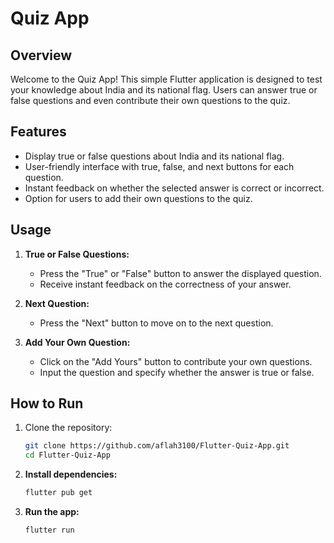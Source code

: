 # Quiz App

## Overview

Welcome to the Quiz App! This simple Flutter application is designed to test your knowledge about India and its national flag. Users can answer true or false questions and even contribute their own questions to the quiz.

## Features

- Display true or false questions about India and its national flag.
- User-friendly interface with true, false, and next buttons for each question.
- Instant feedback on whether the selected answer is correct or incorrect.
- Option for users to add their own questions to the quiz.

## Usage

1. **True or False Questions:**
   - Press the "True" or "False" button to answer the displayed question.
   - Receive instant feedback on the correctness of your answer.

2. **Next Question:**
   - Press the "Next" button to move on to the next question.

3. **Add Your Own Question:**
   - Click on the "Add Yours" button to contribute your own questions.
   - Input the question and specify whether the answer is true or false.

## How to Run

1. Clone the repository:

   ```bash
   git clone https://github.com/aflah3100/Flutter-Quiz-App.git
   cd Flutter-Quiz-App
    ```

2. **Install dependencies:**

    ```bash
    flutter pub get
    ```

3. **Run the app:**

    ```bash
    flutter run
    ```

